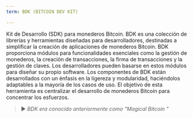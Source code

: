 ```yaml
---
term: BDK (BITCOIN DEV KIT)

---
```

Kit de Desarrollo (SDK) para monederos Bitcoin. BDK es una colección de librerías y herramientas diseñadas para desarrolladores, destinadas a simplificar la creación de aplicaciones de monederos Bitcoin. BDK proporciona módulos para funcionalidades esenciales como la gestión de monederos, la creación de transacciones, la firma de transacciones y la gestión de claves. Los desarrolladores pueden basarse en estos módulos para diseñar su propio software. Los componentes de BDK están desarrollados con un énfasis en la ligereza y modularidad, haciéndolos adaptables a la mayoría de los casos de uso. El objetivo de esta herramienta es centralizar el desarrollo de monederos Bitcoin para concentrar los esfuerzos.

> ► *BDK era conocido anteriormente como "Magical Bitcoin "*